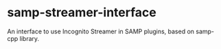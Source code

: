 # samp-streamer-interface
An interface to use Incognito Streamer in SAMP plugins, based on samp-cpp library.

